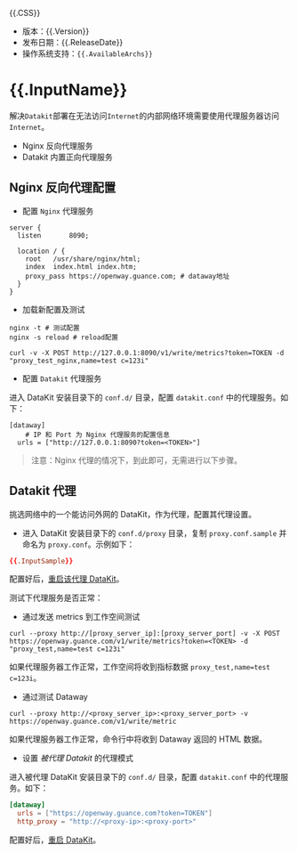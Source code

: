 {{.CSS}}

- 版本：{{.Version}}
- 发布日期：{{.ReleaseDate}}
- 操作系统支持：`{{.AvailableArchs}}`

# {{.InputName}}

解决`Datakit`部署在无法访问`Internet`的内部网络环境需要使用代理服务器访问`Internet`。

- Nginx 反向代理服务
- Datakit 内置正向代理服务

## Nginx 反向代理配置

- 配置 `Nginx` 代理服务

```
server {
  listen       8090;

  location / {
    root   /usr/share/nginx/html;
    index  index.html index.htm;
    proxy_pass https://openway.guance.com; # dataway地址
  }
}
```

- 加载新配置及测试

```
nginx -t # 测试配置
nginx -s reload # reload配置

curl -v -X POST http://127.0.0.1:8090/v1/write/metrics?token=TOKEN -d "proxy_test_nginx,name=test c=123i"
```

- 配置 `Datakit` 代理服务

进入 DataKit 安装目录下的 `conf.d/` 目录，配置 `datakit.conf` 中的代理服务。如下：

```
[dataway]
	# IP 和 Port 为 Nginx 代理服务的配置信息
  urls = ["http://127.0.0.1:8090?token=<TOKEN>"]
```

> 注意：Nginx 代理的情况下，到此即可，无需进行以下步骤。

## Datakit 代理

挑选网络中的一个能访问外网的 DataKit，作为代理，配置其代理设置。

- 进入 DataKit 安装目录下的 `conf.d/proxy` 目录，复制 `proxy.conf.sample` 并命名为 `proxy.conf`。示例如下：

```toml
{{.InputSample}}
```

配置好后，[重启该代理 DataKit](datakit-how-to#147762ed)。

测试下代理服务是否正常：

- 通过发送 metrics 到工作空间测试

```shell
curl --proxy http://[proxy_server_ip]:[proxy_server_port] -v -X POST https://openway.guance.com/v1/write/metrics?token=<TOKEN> -d "proxy_test,name=test c=123i"
```

如果代理服务器工作正常，工作空间将收到指标数据 `proxy_test,name=test c=123i`。

- 通过测试 Dataway

```shell
curl --proxy http://<proxy_server_ip>:<proxy_server_port> -v https://openway.guance.com/v1/write/metric
```

如果代理服务器工作正常，命令行中将收到 Dataway 返回的 HTML 数据。

- 设置 _被代理 Datakit_ 的代理模式

进入被代理 DataKit 安装目录下的 `conf.d/` 目录，配置 `datakit.conf` 中的代理服务。如下：

```toml
[dataway]
  urls = ["https://openway.guance.com?token=TOKEN"]
  http_proxy = "http://<proxy-ip>:<proxy-port>"
```

配置好后，[重启 DataKit](datakit-how-to#147762ed)。
